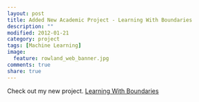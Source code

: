 ```yaml
---
layout: post
title: Added New Academic Project - Learning With Boundaries
description: ""
modified: 2012-01-21
category: project
tags: [Machine Learning]
image:
  feature: rowland_web_banner.jpg
comments: true
share: true
---
```


Check out my new project. [Learning With Boundaries](http://www.rowlandoflaherty.com/learning-with-boundaries/)
